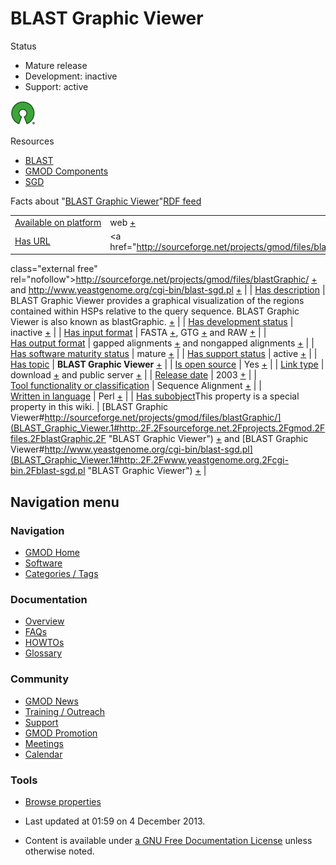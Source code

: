 



<span id="top"></span>




# <span dir="auto">BLAST Graphic Viewer</span>










Status



- Mature release
- Development: inactive
- Support: active

  



<a href="http://opensource.org/" rel="nofollow"><img
src="https://raw.githubusercontent.com/GMOD/gmod.github.io/main/mediawiki/images/thumb/6/66/Osi_symbol.png/40px-Osi_symbol.png"
srcset="https://raw.githubusercontent.com/GMOD/gmod.github.io/main/mediawiki/images/thumb/6/66/Osi_symbol.png/60px-Osi_symbol.png 1.5x, https://raw.githubusercontent.com/GMOD/gmod.github.io/main/mediawiki/images/thumb/6/66/Osi_symbol.png/80px-Osi_symbol.png 2x"
width="40" height="39" alt=" is open source" /></a>


Resources




- [BLAST](Category%253ABLAST "Category%253ABLAST")
- [GMOD Components](Category%253AGMOD_Components "Category%253AGMOD Components")
- [SGD](Category%253ASGD "Category%253ASGD")



<span class="smwfactboxhead">Facts about
"<span class="swmfactboxheadbrowse">[BLAST Graphic
Viewer](Special%253ABrowse/BLAST-20Graphic-20Viewer "Special%253ABrowse/BLAST-20Graphic-20Viewer")</span>"</span><span class="smwrdflink"><span class="rdflink">[RDF
feed](http://gmod.org/wiki/Special:ExportRDF/BLAST_Graphic_Viewer "Special:ExportRDF/BLAST Graphic Viewer")</span></span>

|  |  |
|----|----|
| [Available on platform](Property%253AAvailable_on_platform "Property:Available on platform") | web <span class="smwsearch">[+](Special%253ASearchByProperty/Available-20on-20platform/web "Special%253ASearchByProperty/Available-20on-20platform/web")</span> |
| [Has URL](Property%253AHas_URL "Property:Has URL") | <a href="http://sourceforge.net/projects/gmod/files/blastGraphic/"
class="external free"
rel="nofollow">http://sourceforge.net/projects/gmod/files/blastGraphic/</a> <span class="smwsearch">[+](Special%253ASearchByProperty/Has-20URL/http%253A-2F-2Fsourceforge.net-2Fprojects-2Fgmod-2Ffiles-2FblastGraphic-2F "Special%253ASearchByProperty/Has-20URL/http%253A-2F-2Fsourceforge.net-2Fprojects-2Fgmod-2Ffiles-2FblastGraphic-2F")</span> and <a href="http://www.yeastgenome.org/cgi-bin/blast-sgd.pl"
class="external free"
rel="nofollow">http://www.yeastgenome.org/cgi-bin/blast-sgd.pl</a> <span class="smwsearch">[+](Special%253ASearchByProperty/Has-20URL/http%253A-2F-2Fwww.yeastgenome.org-2Fcgi-2Dbin-2Fblast-2Dsgd.pl "Special%253ASearchByProperty/Has-20URL/http%253A-2F-2Fwww.yeastgenome.org-2Fcgi-2Dbin-2Fblast-2Dsgd.pl")</span> |
| [Has description](Property%253AHas_description "Property:Has description") | BLAST Graphic Viewer provides a graphical visualization of the regions contained within HSPs relative to the query sequence. BLAST Graphic Viewer is also known as blastGraphic. <span class="smwsearch">[+](Special%253ASearchByProperty/Has-20description/BLAST-20Graphic-20Viewer-20provides-20a-20graphical-20visualization-20of-20the-20regions-20contained-20within-20HSPs-20relative-20to-20the-20query-20sequence.-20BLAST-20Graphic-20Viewer-20is-20also-20known-20as-20blastGraphic. "Special%253ASearchByProperty/Has-20description/BLAST-20Graphic-20Viewer-20provides-20a-20graphical-20visualization-20of-20the-20regions-20contained-20within-20HSPs-20relative-20to-20the-20query-20sequence.-20BLAST-20Graphic-20Viewer-20is-20also-20known-20as-20blastGraphic.")</span> |
| [Has development status](Property%253AHas_development_status "Property:Has development status") | inactive <span class="smwsearch">[+](Special%253ASearchByProperty/Has-20development-20status/inactive "Special%253ASearchByProperty/Has-20development-20status/inactive")</span> |
| [Has input format](Property%253AHas_input_format "Property:Has input format") | FASTA <span class="smwsearch">[+](Special%253ASearchByProperty/Has-20input-20format/FASTA "Special%253ASearchByProperty/Has-20input-20format/FASTA")</span>, GTG <span class="smwsearch">[+](Special%253ASearchByProperty/Has-20input-20format/GTG "Special%253ASearchByProperty/Has-20input-20format/GTG")</span> and RAW <span class="smwsearch">[+](Special%253ASearchByProperty/Has-20input-20format/RAW "Special%253ASearchByProperty/Has-20input-20format/RAW")</span> |
| [Has output format](Property%253AHas_output_format "Property:Has output format") | gapped alignments <span class="smwsearch">[+](Special%253ASearchByProperty/Has-20output-20format/gapped-20alignments "Special%253ASearchByProperty/Has-20output-20format/gapped-20alignments")</span> and nongapped alignments <span class="smwsearch">[+](Special%253ASearchByProperty/Has-20output-20format/nongapped-20alignments "Special%253ASearchByProperty/Has-20output-20format/nongapped-20alignments")</span> |
| [Has software maturity status](Property%253AHas_software_maturity_status "Property:Has software maturity status") | mature <span class="smwsearch">[+](Special%253ASearchByProperty/Has-20software-20maturity-20status/mature "Special%253ASearchByProperty/Has-20software-20maturity-20status/mature")</span> |
| [Has support status](Property%253AHas_support_status "Property:Has support status") | active <span class="smwsearch">[+](Special%253ASearchByProperty/Has-20support-20status/active "Special%253ASearchByProperty/Has-20support-20status/active")</span> |
| [Has topic](Property%253AHas_topic "Property:Has topic") | **BLAST Graphic Viewer** <span class="smwsearch">[+](Special%253ASearchByProperty/Has-20topic/BLAST-20Graphic-20Viewer "Special%253ASearchByProperty/Has-20topic/BLAST-20Graphic-20Viewer")</span> |
| [Is open source](Property%253AIs_open_source "Property:Is open source") | Yes <span class="smwsearch">[+](Special%253ASearchByProperty/Is-20open-20source/Yes "Special%253ASearchByProperty/Is-20open-20source/Yes")</span> |
| [Link type](Property%253ALink_type "Property:Link type") | download <span class="smwsearch">[+](Special%253ASearchByProperty/Link-20type/download "Special%253ASearchByProperty/Link-20type/download")</span> and public server <span class="smwsearch">[+](Special%253ASearchByProperty/Link-20type/public-20server "Special%253ASearchByProperty/Link-20type/public-20server")</span> |
| [Release date](Property%253ARelease_date "Property:Release date") | 2003 <span class="smwsearch">[+](Special%253ASearchByProperty/Release-20date/2003 "Special%253ASearchByProperty/Release-20date/2003")</span> |
| [Tool functionality or classification](Property%253ATool_functionality_or_classification "Property:Tool functionality or classification") | Sequence Alignment <span class="smwsearch">[+](Special%253ASearchByProperty/Tool-20functionality-20or-20classification/Sequence-20Alignment "Special%253ASearchByProperty/Tool-20functionality-20or-20classification/Sequence-20Alignment")</span> |
| [Written in language](Property%253AWritten_in_language "Property:Written in language") | Perl <span class="smwsearch">[+](Special%253ASearchByProperty/Written-20in-20language/Perl "Special%253ASearchByProperty/Written-20in-20language/Perl")</span> |
| <span class="smw-highlighter" data-type="1" state="inline" data-title="Property"><span class="smwbuiltin">[Has subobject](Property%253AHas_subobject "Property:Has subobject")</span><span class="smwttcontent">This property is a special property in this wiki.</span></span> | [BLAST Graphic Viewer#http://sourceforge.net/projects/gmod/files/blastGraphic/](BLAST_Graphic_Viewer.1#http:.2F.2Fsourceforge.net.2Fprojects.2Fgmod.2Ffiles.2FblastGraphic.2F "BLAST Graphic Viewer") <span class="smwsearch">[+](Special%253ASearchByProperty/Has-20subobject/BLAST-20Graphic-20Viewer-23http%253A-2F-2Fsourceforge.net-2Fprojects-2Fgmod-2Ffiles-2FblastGraphic-2F "Special%253ASearchByProperty/Has-20subobject/BLAST-20Graphic-20Viewer-23http%253A-2F-2Fsourceforge.net-2Fprojects-2Fgmod-2Ffiles-2FblastGraphic-2F")</span> and [BLAST Graphic Viewer#http://www.yeastgenome.org/cgi-bin/blast-sgd.pl](BLAST_Graphic_Viewer.1#http:.2F.2Fwww.yeastgenome.org.2Fcgi-bin.2Fblast-sgd.pl "BLAST Graphic Viewer") <span class="smwsearch">[+](Special%253ASearchByProperty/Has-20subobject/BLAST-20Graphic-20Viewer-23http%253A-2F-2Fwww.yeastgenome.org-2Fcgi-2Dbin-2Fblast-2Dsgd.pl "Special%253ASearchByProperty/Has-20subobject/BLAST-20Graphic-20Viewer-23http%253A-2F-2Fwww.yeastgenome.org-2Fcgi-2Dbin-2Fblast-2Dsgd.pl")</span> |






## Navigation menu









### Navigation



- <span id="n-GMOD-Home">[GMOD Home](Main_Page)</span>
- <span id="n-Software">[Software](GMOD_Components)</span>
- <span id="n-Categories-.2F-Tags">[Categories /
  Tags](Categories)</span>




### Documentation



- <span id="n-Overview">[Overview](Overview)</span>
- <span id="n-FAQs">[FAQs](Category%253AFAQ)</span>
- <span id="n-HOWTOs">[HOWTOs](Category%253AHOWTO)</span>
- <span id="n-Glossary">[Glossary](Glossary)</span>




### Community



- <span id="n-GMOD-News">[GMOD News](GMOD_News)</span>
- <span id="n-Training-.2F-Outreach">[Training /
  Outreach](Training_and_Outreach)</span>
- <span id="n-Support">[Support](Support)</span>
- <span id="n-GMOD-Promotion">[GMOD Promotion](GMOD_Promotion)</span>
- <span id="n-Meetings">[Meetings](Meetings)</span>
- <span id="n-Calendar">[Calendar](Calendar)</span>




### Tools

- <span id="t-smwbrowselink"><a href="Special%253ABrowse/BLAST_Graphic_Viewer" rel="smw-browse">Browse
  properties</a></span>



- <span id="footer-info-lastmod">Last updated at 01:59 on 4 December
  2013.</span>
<!-- - <span id="footer-info-viewcount">109,934 page views.</span> -->
- <span id="footer-info-copyright">Content is available under
  <a href="http://www.gnu.org/licenses/fdl-1.3.html" class="external"
  rel="nofollow">a GNU Free Documentation License</a> unless otherwise
  noted.</span>

<!-- -->



<!-- -->




